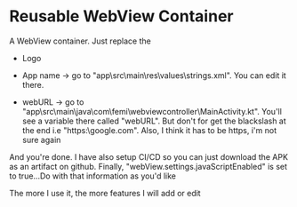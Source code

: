 # Reusable WebView Container
A WebView container. Just replace the

* Logo

* App name -> go to "app\src\main\res\values\strings.xml". You can edit it there.

* webURL -> go to "app\src\main\java\com\femi\webviewcontroller\MainActivity.kt".
  You'll see a variable there called "webURL". But don't for get the blackslash at the end i.e "https:\\google.com\".
  Also, I think it has to be https, i'm not sure again 

And you're done. I have also setup CI/CD so you can just download the APK as an artifact on github.
Finally, "webView.settings.javaScriptEnabled" is set to true...Do with that information as you'd like

The more I use it, the more features I will add or edit
